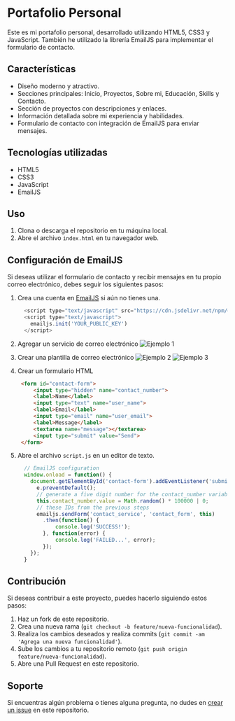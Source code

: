 # Portafolio Personal

Este es mi portafolio personal, desarrollado utilizando HTML5, CSS3 y JavaScript. También he utilizado la librería EmailJS para implementar el formulario de contacto.

## Características

- Diseño moderno y atractivo.
- Secciones principales: Inicio, Proyectos, Sobre mi, Educación, Skills y Contacto.
- Sección de proyectos con descripciones y enlaces.
- Información detallada sobre mi experiencia y habilidades.
- Formulario de contacto con integración de EmailJS para enviar mensajes.

## Tecnologías utilizadas

- HTML5
- CSS3
- JavaScript
- EmailJS

## Uso

1. Clona o descarga el repositorio en tu máquina local.
2. Abre el archivo `index.html` en tu navegador web.

## Configuración de EmailJS

Si deseas utilizar el formulario de contacto y recibir mensajes en tu propio correo electrónico, debes seguir los siguientes pasos:

1. Crea una cuenta en [EmailJS](https://www.emailjs.com/) si aún no tienes una.

    ```javascript
      <script type="text/javascript" src="https://cdn.jsdelivr.net/npm/@emailjs/browser@3/dist/email.min.js"></script>
      <script type="text/javascript">
        emailjs.init('YOUR_PUBLIC_KEY')
      </script>
    ```

2. Agregar un servicio de correo electrónico
    ![Ejemplo 1](https://i.postimg.cc/kM2yhtw7/image.png)

3. Crear una plantilla de correo electrónico
    ![Ejemplo 2](https://i.postimg.cc/SKcB9v2t/image.png)
    ![Ejemplo 3](https://i.postimg.cc/7PpYSpfq/image.png)

4. Crear un formulario HTML

    ```html
     <form id="contact-form">
         <input type="hidden" name="contact_number">
         <label>Name</label>
         <input type="text" name="user_name">
         <label>Email</label>
         <input type="email" name="user_email">
         <label>Message</label>
         <textarea name="message"></textarea>
         <input type="submit" value="Send">
     </form>
    ```

5. Abre el archivo `script.js` en un editor de texto.

    ```javascript
      // EmailJS configuration
      window.onload = function() {
        document.getElementById('contact-form').addEventListener('submit', function(e) {
          e.preventDefault();
          // generate a five digit number for the contact_number variable
          this.contact_number.value = Math.random() * 100000 | 0;
          // these IDs from the previous steps
          emailjs.sendForm('contact_service', 'contact_form', this)
            .then(function() {
                console.log('SUCCESS!');
            }, function(error) {
                console.log('FAILED...', error);
            });
        });
      }
    ```

## Contribución

Si deseas contribuir a este proyecto, puedes hacerlo siguiendo estos pasos:

1. Haz un fork de este repositorio.
2. Crea una nueva rama (`git checkout -b feature/nueva-funcionalidad`).
3. Realiza los cambios deseados y realiza commits (`git commit -am 'Agrega una nueva funcionalidad'`).
4. Sube los cambios a tu repositorio remoto (`git push origin feature/nueva-funcionalidad`).
5. Abre una Pull Request en este repositorio.

## Soporte

Si encuentras algún problema o tienes alguna pregunta, no dudes en [crear un issue](https://github.com/rubenmantilladev/portfolio/issues) en este repositorio.

